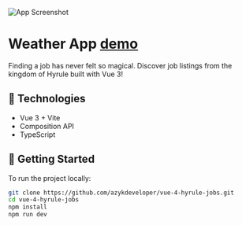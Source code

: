 ![App Screenshot](https://i.postimg.cc/pLwy25fT/image.png)

# Weather App [demo](https://vue-4-hyrule-jobs.netlify.app/)

Finding a job has never felt so magical. Discover job listings from the kingdom of Hyrule built with Vue 3!

## 🔧 Technologies

- Vue 3 + Vite
- Composition API
- TypeScript

## 🚀 Getting Started

To run the project locally:

```bash
git clone https://github.com/azykdeveloper/vue-4-hyrule-jobs.git
cd vue-4-hyrule-jobs
npm install
npm run dev

